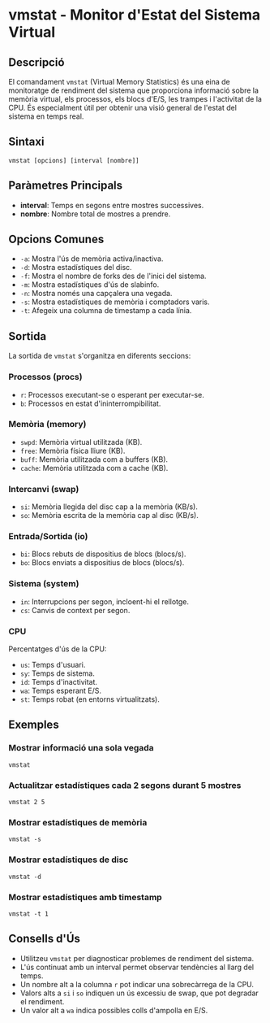 # vmstat - Monitor d'Estat del Sistema Virtual

## Descripció

El comandament `vmstat` (Virtual Memory Statistics) és una eina de monitoratge de rendiment del sistema que proporciona informació sobre la memòria virtual, els processos, els blocs d'E/S, les trampes i l'activitat de la CPU. És especialment útil per obtenir una visió general de l'estat del sistema en temps real.

## Sintaxi

```
vmstat [opcions] [interval [nombre]]
```

## Paràmetres Principals

- **interval**: Temps en segons entre mostres successives.
- **nombre**: Nombre total de mostres a prendre.

## Opcions Comunes

- `-a`: Mostra l'ús de memòria activa/inactiva.
- `-d`: Mostra estadístiques del disc.
- `-f`: Mostra el nombre de forks des de l'inici del sistema.
- `-m`: Mostra estadístiques d'ús de slabinfo.
- `-n`: Mostra només una capçalera una vegada.
- `-s`: Mostra estadístiques de memòria i comptadors varis.
- `-t`: Afegeix una columna de timestamp a cada línia.

## Sortida

La sortida de `vmstat` s'organitza en diferents seccions:

### Processos (procs)

- `r`: Processos executant-se o esperant per executar-se.
- `b`: Processos en estat d'ininterrompibilitat.

### Memòria (memory)

- `swpd`: Memòria virtual utilitzada (KB).
- `free`: Memòria física lliure (KB).
- `buff`: Memòria utilitzada com a buffers (KB).
- `cache`: Memòria utilitzada com a cache (KB).

### Intercanvi (swap)

- `si`: Memòria llegida del disc cap a la memòria (KB/s).
- `so`: Memòria escrita de la memòria cap al disc (KB/s).

### Entrada/Sortida (io)

- `bi`: Blocs rebuts de dispositius de blocs (blocs/s).
- `bo`: Blocs enviats a dispositius de blocs (blocs/s).

### Sistema (system)

- `in`: Interrupcions per segon, incloent-hi el rellotge.
- `cs`: Canvis de context per segon.

### CPU

Percentatges d'ús de la CPU:

- `us`: Temps d'usuari.
- `sy`: Temps de sistema.
- `id`: Temps d'inactivitat.
- `wa`: Temps esperant E/S.
- `st`: Temps robat (en entorns virtualitzats).

## Exemples

### Mostrar informació una sola vegada

```
vmstat
```

### Actualitzar estadístiques cada 2 segons durant 5 mostres

```
vmstat 2 5
```

### Mostrar estadístiques de memòria

```
vmstat -s
```

### Mostrar estadístiques de disc

```
vmstat -d
```

### Mostrar estadístiques amb timestamp

```
vmstat -t 1
```

## Consells d'Ús

- Utilitzeu `vmstat` per diagnosticar problemes de rendiment del sistema.
- L'ús continuat amb un interval permet observar tendències al llarg del temps.
- Un nombre alt a la columna `r` pot indicar una sobrecàrrega de la CPU.
- Valors alts a `si` i `so` indiquen un ús excessiu de swap, que pot degradar el rendiment.
- Un valor alt a `wa` indica possibles colls d'ampolla en E/S.
